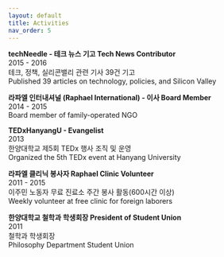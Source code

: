 ```yaml
---
layout: default
title: Activities
nav_order: 5
---
```

**techNeedle - 테크 뉴스 기고 Tech News Contributor**  
2015 - 2016  
테크, 정책, 실리콘밸리 관련 기사 39건 기고  
Published 39 articles on technology, policies, and Silicon Valley

**라파엘 인터내셔널 (Raphael International) - 이사 Board Member**  
2014 - 2015  
Board member of family-operated NGO

**TEDxHanyangU - Evangelist**  
2013  
한양대학교 제5회 TEDx 행사 조직 및 운영  
Organized the 5th TEDx event at Hanyang University

**라파엘 클리닉 봉사자 Raphael Clinic Volunteer**  
2011 - 2015  
이주민 노동자 무료 진료소 주간 봉사 활동(600시간 이상)  
Weekly volunteer at free clinic for foreign laborers

**한양대학교 철학과 학생회장 President of Student Union**  
2011  
철학과 학생회장  
Philosophy Department Student Union
